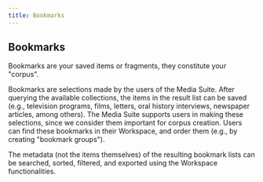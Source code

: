 ```yaml
---
title: Bookmarks
---
```


Bookmarks
---

Bookmarks are your saved items or fragments, they constitute your "corpus".

Bookmarks are selections made by the users of the Media Suite. After querying the available collections, the items in the result list can be saved (e.g., television programs, films, letters, oral history interviews, newspaper articles, among others). The Media Suite supports users in making these selections, since we consider them important for corpus creation. Users can find these bookmarks in their Workspace, and order them (e.g., by creating "bookmark groups").

The metadata (not the items themselves) of the resulting bookmark lists can be searched, sorted, filtered, and exported using the Workspace functionalities.
